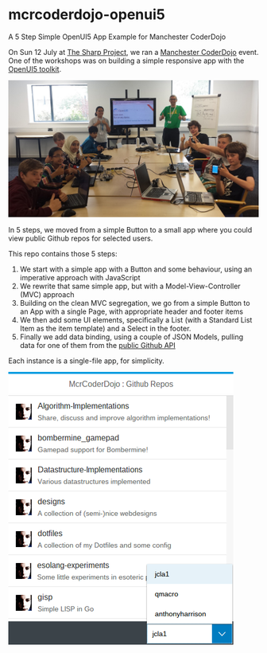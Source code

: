 # mcrcoderdojo-openui5
A 5 Step Simple OpenUI5 App Example for Manchester CoderDojo

On Sun 12 July at [The Sharp Project](http://www.thesharpproject.co.uk/), we ran a
[Manchester CoderDojo](http://mcrcoderdojo.org.uk/) event. One of the workshops was on building a simple 
responsive app with the [OpenUI5 toolkit](http://openui5.org). 

![image](students.png)

In 5 steps, we moved from a simple Button to a small app where you could view public Github repos
for selected users. 

This repo contains those 5 steps:

1. We start with a simple app with a Button and some behaviour, using an imperative approach with JavaScript
1. We rewrite that same simple app, but with a Model-View-Controller (MVC) approach
1. Building on the clean MVC segregation, we go from a simple Button to an App with a single Page, with appropriate header and footer items
1. We then add some UI elements, specifically a List (with a Standard List Item as the item template) 
and a Select in the footer.
1. Finally we add data binding, using a couple of JSON Models, pulling data for one of them from the
[public Github API](https://api.github.com/)

Each instance is a single-file app, for simplicity.

![image](screenshot.png)
